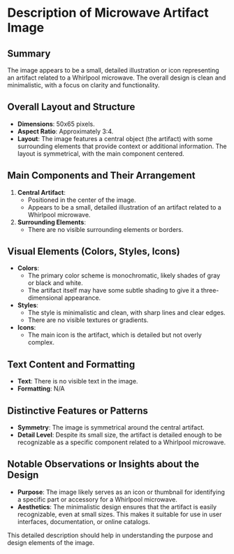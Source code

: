 # Description of Microwave Artifact Image

## Summary
The image appears to be a small, detailed illustration or icon representing an artifact related to a Whirlpool microwave. The overall design is clean and minimalistic, with a focus on clarity and functionality.

## Overall Layout and Structure
- **Dimensions**: 50x65 pixels.
- **Aspect Ratio**: Approximately 3:4.
- **Layout**: The image features a central object (the artifact) with some surrounding elements that provide context or additional information. The layout is symmetrical, with the main component centered.

## Main Components and Their Arrangement
1. **Central Artifact**:
   - Positioned in the center of the image.
   - Appears to be a small, detailed illustration of an artifact related to a Whirlpool microwave.
2. **Surrounding Elements**:
   - There are no visible surrounding elements or borders.

## Visual Elements (Colors, Styles, Icons)
- **Colors**:
  - The primary color scheme is monochromatic, likely shades of gray or black and white.
  - The artifact itself may have some subtle shading to give it a three-dimensional appearance.
- **Styles**:
  - The style is minimalistic and clean, with sharp lines and clear edges.
  - There are no visible textures or gradients.
- **Icons**:
  - The main icon is the artifact, which is detailed but not overly complex.

## Text Content and Formatting
- **Text**: There is no visible text in the image.
- **Formatting**: N/A

## Distinctive Features or Patterns
- **Symmetry**: The image is symmetrical around the central artifact.
- **Detail Level**: Despite its small size, the artifact is detailed enough to be recognizable as a specific component related to a Whirlpool microwave.

## Notable Observations or Insights about the Design
- **Purpose**: The image likely serves as an icon or thumbnail for identifying a specific part or accessory for a Whirlpool microwave.
- **Aesthetics**: The minimalistic design ensures that the artifact is easily recognizable, even at small sizes. This makes it suitable for use in user interfaces, documentation, or online catalogs.

This detailed description should help in understanding the purpose and design elements of the image.